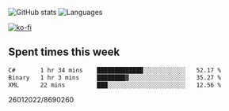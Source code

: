 ![GitHub stats](https://github-readme-stats.vercel.app/api?username=emipa606&theme=github_dark&show_icons=true) 
![Languages](https://github-readme-stats.vercel.app/api/top-langs/?username=emipa606&theme=github_dark&layout=compact)

[![ko-fi](https://ko-fi.com/img/githubbutton_sm.svg)](https://ko-fi.com/G2G55DDYD)

## Spent times this week
<!--START_SECTION:waka-->

```txt
C#       1 hr 34 mins    █████████████░░░░░░░░░░░░   52.17 %
Binary   1 hr 3 mins     ████████▓░░░░░░░░░░░░░░░░   35.27 %
XML      22 mins         ███░░░░░░░░░░░░░░░░░░░░░░   12.56 %
```

<!--END_SECTION:waka-->


26012022/8690260
